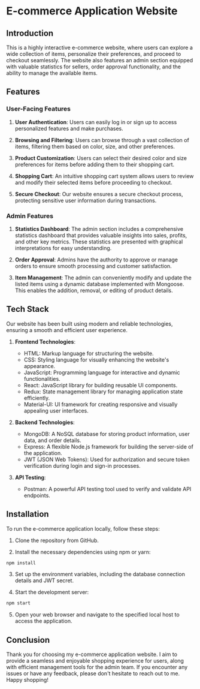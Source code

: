 # E-commerce Application Website

## Introduction

This is a highly interactive e-commerce website, where users can explore a wide collection of items, personalize their preferences, and proceed to checkout seamlessly. The website also features an admin section equipped with valuable statistics for sellers, order approval functionality, and the ability to manage the available items.

## Features

### User-Facing Features

1. **User Authentication**: Users can easily log in or sign up to access personalized features and make purchases.

2. **Browsing and Filtering**: Users can browse through a vast collection of items, filtering them based on color, size, and other preferences.

3. **Product Customization**: Users can select their desired color and size preferences for items before adding them to their shopping cart.

4. **Shopping Cart**: An intuitive shopping cart system allows users to review and modify their selected items before proceeding to checkout.

5. **Secure Checkout**: Our website ensures a secure checkout process, protecting sensitive user information during transactions.

### Admin Features

1. **Statistics Dashboard**: The admin section includes a comprehensive statistics dashboard that provides valuable insights into sales, profits, and other key metrics. These statistics are presented with graphical interpretations for easy understanding.

2. **Order Approval**: Admins have the authority to approve or manage orders to ensure smooth processing and customer satisfaction.

3. **Item Management**: The admin can conveniently modify and update the listed items using a dynamic database implemented with Mongoose. This enables the addition, removal, or editing of product details.

## Tech Stack

Our website has been built using modern and reliable technologies, ensuring a smooth and efficient user experience.

1. **Frontend Technologies**:
   - HTML: Markup language for structuring the website.
   - CSS: Styling language for visually enhancing the website's appearance.
   - JavaScript: Programming language for interactive and dynamic functionalities.
   - React: JavaScript library for building reusable UI components.
   - Redux: State management library for managing application state efficiently.
   - Material-UI: UI framework for creating responsive and visually appealing user interfaces.

2. **Backend Technologies**:
   - MongoDB: A NoSQL database for storing product information, user data, and order details.
   - Express: A flexible Node.js framework for building the server-side of the application.
   - JWT (JSON Web Tokens): Used for authorization and secure token verification during login and sign-in processes.

3. **API Testing**:
   - Postman: A powerful API testing tool used to verify and validate API endpoints.

## Installation

To run the e-commerce application locally, follow these steps:

1. Clone the repository from GitHub.

2. Install the necessary dependencies using npm or yarn:

```bash
npm install
```

3. Set up the environment variables, including the database connection details and JWT secret.

4. Start the development server:

```bash
npm start
```

5. Open your web browser and navigate to the specified local host to access the application.

## Conclusion

Thank you for choosing my e-commerce application website. I aim to provide a seamless and enjoyable shopping experience for  users, along with efficient management tools for the admin team. If you encounter any issues or have any feedback, please don't hesitate to reach out to me. Happy shopping!

